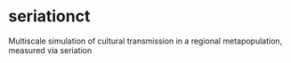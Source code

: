 seriationct
===========

Multiscale simulation of cultural transmission in a regional metapopulation, measured via seriation
